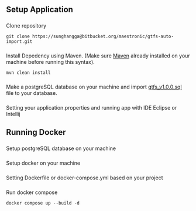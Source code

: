 ## Setup Application
###
Clone repository
```
git clone https://sunghangga@bitbucket.org/maestronic/gtfs-auto-import.git
```
###
Install Depedency using Maven. (Make sure [Maven](https://maven.apache.org/install.html) already installed on your machine before running this syntax).
```
mvn clean install
```
###
Make a postgreSQL database on your machine and import [gtfs_v1.0.0.sql](https://maestronicoperationsltd-my.sharepoint.com/:f:/g/personal/angga_putra_maes-electronic_co_id/Eng41HxYYAVFrI5Giz13bCwB24bDxE5CnJNqlDOZUazTDQ?e=RhL27U) file to your database.
###
Setting your application.properties and running app with IDE Eclipse or Intellij

## Running Docker
###
Setup postgreSQL database on your machine
###
Setup docker on your machine
###
Setting Dockerfile or docker-compose.yml based on your project
###
Run docker compose
```
docker compose up --build -d
```